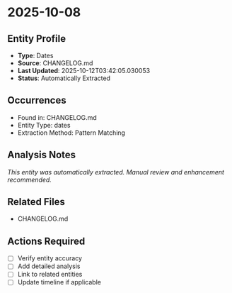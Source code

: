 # 2025-10-08

## Entity Profile
- **Type**: Dates
- **Source**: CHANGELOG.md
- **Last Updated**: 2025-10-12T03:42:05.030053
- **Status**: Automatically Extracted

## Occurrences
- Found in: CHANGELOG.md
- Entity Type: dates
- Extraction Method: Pattern Matching

## Analysis Notes
*This entity was automatically extracted. Manual review and enhancement recommended.*

## Related Files
- CHANGELOG.md

## Actions Required
- [ ] Verify entity accuracy
- [ ] Add detailed analysis
- [ ] Link to related entities
- [ ] Update timeline if applicable
